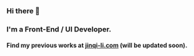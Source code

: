 ### Hi there 👋
### I'm a Front-End / UI Developer.
#### Find my previous works at [jinqi-li.com](https://jinqi-li.com/) (will be updated soon).

<!--
**kikijinqili/kikijinqili** is a ✨ _special_ ✨ repository because its `README.md` (this file) appears on your GitHub profile.

Here are some ideas to get you started:

- 🔭 I’m currently working on ...
- 🌱 I’m currently learning ...
- 👯 I’m looking to collaborate on ...
- 🤔 I’m looking for help with ...
- 💬 Ask me about ...
- 📫 How to reach me: ...
- 😄 Pronouns: ...
- ⚡ Fun fact: ...
-->
